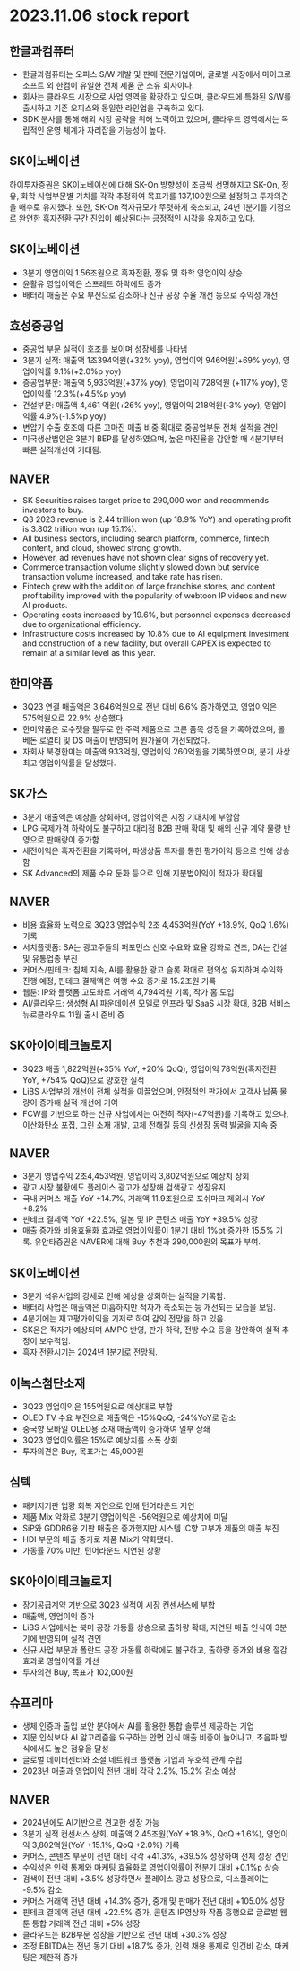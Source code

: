 # 2023.11.06 stock report
## 한글과컴퓨터
- 한글과컴퓨터는 오피스 S/W 개발 및 판매 전문기업이며, 글로벌 시장에서 마이크로소프트 외 한컴이 유일한 전체 제품 군 소유 회사이다.
- 회사는 클라우드 시장으로 사업 영역을 확장하고 있으며, 클라우드에 특화된 S/W를 출시하고 기존 오피스와 동일한 라인업을 구축하고 있다.
- SDK 분사를 통해 해외 시장 공략을 위해 노력하고 있으며, 클라우드 영역에서는 독립적인 운영 체계가 자리잡을 가능성이 높다.
## SK이노베이션
하이투자증권은 SK이노베이션에 대해 SK-On 방향성이 조금씩 선명해지고 SK-On, 정유, 화학 사업부문별 가치를 각각 추정하여 목표가를 137,100원으로 설정하고 투자의견을 매수로 유지했다. 또한, SK-On 적자규모가 뚜렷하게 축소되고, 24년 1분기를 기점으로 완연한 흑자전환 구간 진입이 예상된다는 긍정적인 시각을 유지하고 있다.
## SK이노베이션
- 3분기 영업이익 1.56조원으로 흑자전환, 정유 및 화학 영업이익 상승
- 윤활유 영업이익은 스프레드 하락에도 증가
- 배터리 매출은 수요 부진으로 감소하나 신규 공장 수율 개선 등으로 수익성 개선
## 효성중공업
- 중공업 부문 실적이 호조를 보이며 성장세를 나타냄
- 3분기 실적: 매출액 1조394억원(+32% yoy), 영업이익 946억원(+69% yoy), 영업이익률 9.1%(+2.0%p yoy)
- 증공업부문: 매출액 5,933억원(+37% yoy), 영업이익 728억원 (+117% yoy), 영업이익률 12.3%(+4.5%p yoy)
- 건설부문: 매출액 4,461 억원(+26% yoy), 영업이익 218억원(-3% yoy), 영업이익률 4.9%(-1.5%p yoy)
- 변압기 수출 호조에 따른 고마진 매출 비중 확대로 중공업부문 전체 실적을 견인
- 미국생산법인은 3분기 BEP를 달성하였으며, 높은 마진율을 감안할 때 4분기부터 빠른 실적개선이 기대됨.
## NAVER
- SK Securities raises target price to 290,000 won and recommends investors to buy.
- Q3 2023 revenue is 2.44 trillion won (up 18.9% YoY) and operating profit is 3.802 trillion won (up 15.1%).
- All business sectors, including search platform, commerce, fintech, content, and cloud, showed strong growth.
- However, ad revenues have not shown clear signs of recovery yet.
- Commerce transaction volume slightly slowed down but service transaction volume increased, and take rate has risen.
- Fintech grew with the addition of large franchise stores, and content profitability improved with the popularity of webtoon IP videos and new AI products.
- Operating costs increased by 19.6%, but personnel expenses decreased due to organizational efficiency.
- Infrastructure costs increased by 10.8% due to AI equipment investment and construction of a new facility, but overall CAPEX is expected to remain at a similar level as this year.
## 한미약품
- 3Q23 연결 매출액은 3,646억원으로 전년 대비 6.6% 증가하였고, 영업이익은 575억원으로 22.9% 상승했다.
- 한미약품은 로수젯을 필두로 한 주력 제품으로 고른 품목 성장을 기록하였으며, 롤베돈 로열티 및 DS 매출이 반영되어 원가율이 개선되었다.
- 자회사 북경한미는 매출액 933억원, 영업이익 260억원을 기록하였으며, 분기 사상 최고 영업이익률을 달성했다.
## SK가스
- 3분기 매출액은 예상을 상회하며, 영업이익은 시장 기대치에 부합함
- LPG 국제가격 하락에도 불구하고 대리점 B2B 판매 확대 및 해외 신규 계약 물량 반영으로 판매량이 증가함
- 세전이익은 흑자전환을 기록하며, 파생상품 투자를 통한 평가이익 등으로 인해 상승함
- SK Advanced의 제품 수요 둔화 등으로 인해 지분법이익이 적자가 확대됨
## NAVER
- 비용 효율화 노력으로 3Q23 영업수익 2조 4,453억원(YoY +18.9%, QoQ 1.6%) 기록
- 서치플랫폼: SA는 광고주들의 퍼포먼스 선호 수요와 효율 강화로 견조, DA는 건설 및 유통업종 부진
- 커머스/핀테크: 침체 지속, AI를 활용한 광고 슬롯 확대로 편의성 유지하며 수익화 진행 예정, 핀테크 결제액은 여행 수요 증가로 15.2조원 기록
- 웹툰: IP와 플랫폼 고도화로 거래액 4,794억원 기록, 작가 홈 도입
- AI/클라우드: 생성형 AI 파운데이션 모델로 인프라 및 SaaS 시장 확대, B2B 서비스 뉴로클라우드 11월 출시 준비 중
## SK아이이테크놀로지
- 3Q23 매출 1,822억원(+35% YoY, +20% QoQ), 영업이익 78억원(흑자전환 YoY, +754% QoQ)으로 양호한 실적
- LiBS 사업부의 개선이 전체 실적을 이끌었으며, 안정적인 판가에서 고객사 납품 물량이 증가해 실적 개선에 기여
- FCW를 기반으로 하는 신규 사업에서는 여전히 적자(-47억원)를 기록하고 있으나, 이산화탄소 포집, 그린 소재 개발, 고체 전해질 등의 신성장 동력 발굴을 지속 중
## NAVER
- 3분기 영업수익 2조4,453억원, 영업이익 3,802억원으로 예상치 상회
- 광고 시장 불황에도 플레이스 광고가 성장해 검색광고 성장유지
- 국내 커머스 매출 YoY +14.7%, 거래액 11.9조원으로 포쉬마크 제외시 YoY +8.2%
- 핀테크 결제액 YoY +22.5%, 일본 및 IP 콘텐츠 매출 YoY +39.5% 성장
- 매출 증가와 비용효율화 효과로 영업이익률이 1분기 대비 1%pt 증가한 15.5% 기록. 유안타증권은 NAVER에 대해 Buy 추천과 290,000원의 목표가 부여.
## SK이노베이션
- 3분기 석유사업의 강세로 인해 예상을 상회하는 실적을 기록함.
- 배터리 사업은 매출액은 미흡하지만 적자가 축소되는 등 개선되는 모습을 보임.
- 4분기에는 재고평가이익을 기저로 하여 감익 전망을 하고 있음.
- SK온은 적자가 예상되며 AMPC 반영, 판가 하락, 전방 수요 등을 감안하여 실적 추정이 보수적임.
- 흑자 전환시기는 2024년 1분기로 전망됨.
## 이녹스첨단소재
- 3Q23 영업이익은 155억원으로 예상대로 부합
- OLED TV 수요 부진으로 매출액은 -15%QoQ, -24%YoY로 감소
- 중국향 모바일 OLED용 소재 매출액이 증가하여 일부 상쇄
- 3Q23 영업이익률은 15%로 예상치를 소폭 상회
- 투자의견은 Buy, 목표가는 45,000원
## 심텍
- 패키지기판 업황 회복 지연으로 인해 턴어라운드 지연
- 제품 Mix 악화로 3분기 영업이익은 -56억원으로 예상치에 미달
- SiP와 GDDR6용 기판 매출은 증가했지만 시스템 IC향 고부가 제품의 매출 부진
- HDI 부문의 매출 증가로 제품 Mix가 약화됐다.
- 가동률 70% 미만, 턴어라운드 지연된 상황
## SK아이이테크놀로지
- 장기공급계약 기반으로 3Q23 실적이 시장 컨센서스에 부합
- 매출액, 영업이익 증가
- LiBS 사업에서는 북미 공장 가동률 상승으로 출하량 확대, 지연된 매출 인식이 3분기에 반영되며 실적 견인
- 신규 사업 부문과 폴란드 공장 가동률 하락에도 불구하고, 출하량 증가와 비용 절감 효과로 영업이익률 개선
- 투자의견 Buy, 목표가 102,000원
## 슈프리마
- 생체 인증과 출입 보안 분야에서 AI를 활용한 통합 솔루션 제공하는 기업
- 지문 인식보다 AI 알고리즘을 요구하는 안면 인식 매출 비중이 늘어나고, 초음파 방식에서도 높은 점유율 달성
- 글로벌 데이터센터와 소셜 네트워크 플랫폼 기업과 우호적 관계 수립
- 2023년 매출과 영업이익 전년 대비 각각 2.2%, 15.2% 감소 예상
## NAVER
- 2024년에도 AI기반으로 견고한 성장 가능
- 3분기 실적 컨센서스 상회, 매출액 2.45조원(YoY +18.9%, QoQ +1.6%), 영업이익 3,802억원(YoY +15.1%, QoQ +2.0%) 기록
- 커머스, 콘텐츠 부문이 전년 대비 각각 +41.3%, +39.5% 성장하며 전체 성장 견인
- 수익성은 인력 통제와 마케팅 효율화로 영업이익률이 전분기 대비 +0.1%p 상승
- 검색이 전년 대비 +3.5% 성장하면서 플레이스 광고 성장으로, 디스플레이는 -9.5% 감소
- 커머스 거래액 전년 대비 +14.3% 증가, 중개 및 판매가 전년 대비 +105.0% 성장
- 핀테크 결제액 전년 대비 +22.5% 증가, 콘텐츠 IP영상화 작품 흥행으로 글로벌 웹툰 통합 거래액 전년 대비 +5% 성장
- 클라우드는 B2B부문 성장을 기반으로 전년 대비 +30.3% 성장
- 조정 EBITDA는 전년 동기 대비 +18.7% 증가, 인력 채용 통제로 인건비 감소, 마케팅은 제한적 증가